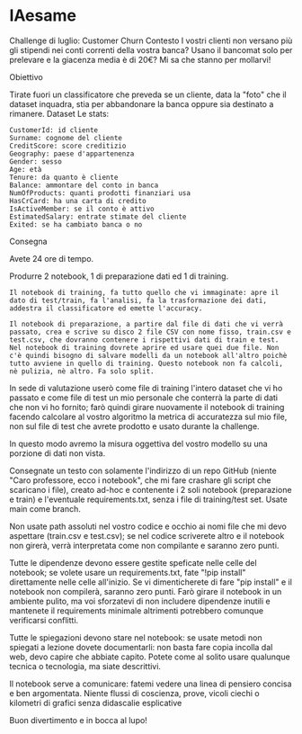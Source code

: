 # IAesame
Challenge di luglio: Customer Churn
Contesto
I vostri clienti non versano più gli stipendi nei conti correnti della vostra banca? Usano il bancomat solo per prelevare e la giacenza media è di 20€? Mi sa che stanno per mollarvi!

Obiettivo

Tirate fuori un classificatore che preveda se un cliente, data la "foto" che il dataset inquadra, stia per abbandonare la banca oppure sia destinato a rimanere.
Dataset
Le stats:

    CustomerId: id cliente
    Surname: cognome del cliente
    CreditScore: score creditizio
    Geography: paese d'appartenenza
    Gender: sesso
    Age: età
    Tenure: da quanto è cliente
    Balance: ammontare del conto in banca
    NumOfProducts: quanti prodotti finanziari usa
    HasCrCard: ha una carta di credito
    IsActiveMember: se il conto è attivo
    EstimatedSalary: entrate stimate del cliente
    Exited: se ha cambiato banca o no

Consegna

Avete 24 ore di tempo.

Produrre 2 notebook, 1 di preparazione dati ed 1 di training.

    Il notebook di training, fa tutto quello che vi immaginate: apre il dato di test/train, fa l'analisi, fa la trasformazione dei dati, addestra il classificatore ed emette l'accuracy.

    Il notebook di preparazione, a partire dal file di dati che vi verrà passato, crea e scrive su disco 2 file CSV con nome fisso, train.csv e test.csv, che dovranno contenere i rispettivi dati di train e test. Nel notebook di training dovrete aprire ed usare quei due file. Non c'è quindi bisogno di salvare modelli da un notebook all'altro poichè tutto avviene in quello di training. Questo notebook non fa calcoli, nè pulizia, nè altro. Fa solo split.

In sede di valutazione userò come file di training l'intero dataset che vi ho passato e come file di test un mio personale che conterrà la parte di dati che non vi ho fornito; farò quindi girare nuovamente il notebook di training facendo calcolare al vostro algoritmo la metrica di accuratezza sul mio file, non sul file di test che avrete prodotto e usato durante la challenge.

In questo modo avremo la misura oggettiva del vostro modello su una porzione di dati non vista.

Consegnate un testo con solamente l'indirizzo di un repo GitHub (niente "Caro professore, ecco i notebook", che mi fare crashare gli script che scaricano i file), creato ad-hoc e contenente i 2 soli notebook (preparazione e train) e l'eventuale requirements.txt, senza i file di training/test set. Usate main come branch.

Non usate path assoluti nel vostro codice e occhio ai nomi file che mi devo aspettare (train.csv e test.csv); se nel codice scriverete altro e il notebook non girerà, verrà interpretata come non compilante e saranno zero punti.

Tutte le dipendenze devono essere gestite speficate nelle celle del notebook; se volete usare un requirements.txt, fate "!pip install" direttamente nelle celle all'inizio. Se vi dimenticherete di fare "pip install" e il notebook non compilerà, saranno zero punti. Farò girare il notebook in un ambiente pulito, ma voi sforzatevi di non includere dipendenze inutili e mantenete il requirements minimale altrimenti potrebbero comunque verificarsi conflitti.

Tutte le spiegazioni devono stare nel notebook: se usate metodi non spiegati a lezione dovete documentarli: non basta fare copia incolla dal web, devo capire che abbiate capito. Potete come al solito usare qualunque tecnica o tecnologia, ma siate descrittivi.

Il notebook serve a comunicare: fatemi vedere una linea di pensiero concisa e ben argomentata. Niente flussi di coscienza, prove, vicoli ciechi o kilometri di grafici senza didascalie esplicative

Buon divertimento e in bocca al lupo!
